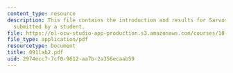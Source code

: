 ```yaml
---
content_type: resource
description: This file contains the introduction and results for Sarvoskii's theorem
  submitted by a student.
file: https://ol-ocw-studio-app-production.s3.amazonaws.com/courses/18-091-mathematical-exposition-spring-2005/2974ecc77cf09612aa7b2a356ecaab59_091lab2.pdf
file_type: application/pdf
resourcetype: Document
title: 091lab2.pdf
uid: 2974ecc7-7cf0-9612-aa7b-2a356ecaab59
---
```

